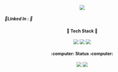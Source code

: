 
<div align=center>
  <img src="https://capsule-render.vercel.app/api?type=Slice&color=6FC7E1&height=300&section=header&fontSize=50" />
  <div align = left>
    <h5>🌿Linked In : 🌿</h5>
    
    
  </div>
  <h4>🌱 Tech Stack 🌱</h4>
  <img src="https://img.shields.io/badge/Salesforce-00A1E0?style=flat-square&logo=Salesforce&logoColor=white"/>
  <img src="https://img.shields.io/badge/Java-007396?style=flat-square&logo=Java&logoColor=white"/>
  <img src="https://img.shields.io/badge/JavaScript-F7DF1E?style=flat-square&logo=JavaScript&logoColor=white"/> 
<h4>:computer: Status :computer:</h4>
<picture>
<source 
  srcset="https://github-readme-stats.vercel.app/api?username=hyochu&show_icons=true&theme=dark"
  media="(prefers-color-scheme: dark)"
/>
<source
  srcset="https://github-readme-stats.vercel.app/api?username=hyochu&show_icons=true"
  media="(prefers-color-scheme: light), (prefers-color-scheme: no-preference)"
/>
<img src="https://github-readme-stats.vercel.app/api?username=hyochu&show_icons=true" />
</picture>
<img src="https://capsule-render.vercel.app/api?type=Slice&color=6FC7E1&height=300&section=footer&fontSize=50" />
</div>
<!--
**hyochu/hyochu** is a ✨ _special_ ✨ repository because its `README.md` (this file) appears on your GitHub profile.

Here are some ideas to get you started:

- 🔭 I’m currently working on ...
- 🌱 I’m currently learning ...
- 👯 I’m looking to collaborate on ...
- 🤔 I’m looking for help with ...
- 💬 Ask me about ...
- 📫 How to reach me: ...
- 😄 Pronouns: ...
- ⚡ Fun fact: ...
-->
